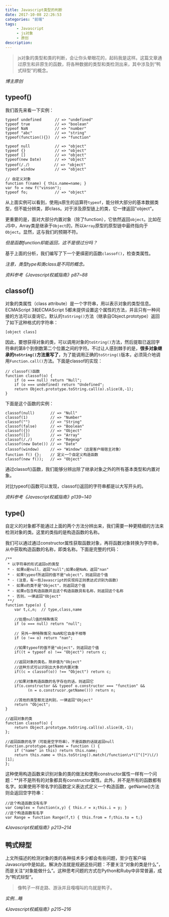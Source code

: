 ```yaml
---
title: Javascript类型的判断
date: 2017-10-08 22:26:53
categories: "前端"
tags:
     - Javascript
     - js对象
     - 原创
description:
---
```


> js对象的类型和类的判断，会让你头晕眼花的，起码我是这样。这篇文章通过原生和非原生的函数，将各种数据的类型和类检测出来，其中涉及到“鸭式辩型”的概念。
<!--more-->

*博主原创*

## typeof()
我们首先来看一下实例：
```
typeof undefined      // => "undefined"
typeof true           // => "boolean"
typeof NaN            // => "number"
typeof "abc"          // => "string"
typeof(function(){})  // => "function"

typeof null           // => "object"
typeof {}             // => "object"
typeof []             // => "object"
typeof(new Date)      // => "object"
typeof(/./）          // => "object"
typeof window         // => "object"

// 自定义对象
function f(name) { this.name=name; }
var fo = new f("vinson");
typeof fo;            // => "object"
```
从上面实例可以看到，使用js原生的运算符`typeof`，能分辨大部分的基本数据类型，但不能分辨类，即class。对于涉及原型链上的类，它一律返回"object"。

更重要的是，面对大部分内置对象（除了function），它依然返回`object`。比如在JS中，Array类是继承于`Object`的，所以`Array`原型的原型链中最终指向于`Object`。显然，这与我们的预期不符。

*但是函数function却能返回，这不是很过分吗？*

基于上面的分析，我们编写了下一个更缜密的函数`classof()`，检查类属性。

*注意，类型type和类class是不同的概念。*

*资料参考《Javascript权威指南》p87~88*

## classof()
对象的类属性（class attribute）是一个字符串，用以表示对象的类型信息。ECMAScript 3和ECMAScript 5都未提供设置这个属性的方法，并且只有一种间接的方法可以查询它。默认的`toString()`方法（继承自Object.prototype）返回了如下这种格式的字符串：
```
[object class]
```
因此，要想获得对象的类，可以调用对象的`toString()`方法，然后提取已返回字符串的第8个到倒数第二个位置之间的字符。不过让人感到棘手的是，**很多对象继承的`toString()`方法重写了**，为了能调用正确的`toString()`版本，必须简介地调用`Function.call()`方法。下面是classof的实现：
```
// classof()函数
function classof(o) {
    if (o === null) return "Null";
    if (o === undefined) return "Undefined";
    return Object.prototype.toString.call(o).slice(8,-1);
}
```
下面是这个函数的实例：
```
classof(null)       // => "Null"
classof(1)          // => "Number"
classof("")         // => "String"
classof(false)      // => "Boolean"
classof({})         // => "Object"
classof([])         // => "Array"
classof(/./)        // => "Regexp"
classof(new Date()) // => "Date"
classof(window)     // => "Window"（这是客户端宿主对象）
function f() {};    // 定义一个自定义构造函数
classof(new f());   // => "Object"
```
通过classof()函数，我们能够分辨出除了继承对象之外的所有基本类型和内置对象。

对比typeof()函数可以发现，classof()返回的字符串都是以大写开头的。

*资料参考《Javascript权威指南》p139~140*

## type()
自定义的对象都不能通过上面的两个方法分辨出来，我们需要一种更精细的方法来检测对象的类。这里的类指的是构造函数的名称。

我们可以通过通过constructor属性获取函数对象，再将函数对象转换为字符串，从中获取构造函数的名称，即类名称。下面是完整的代码：
```
/**
 * 以字符串的形式返回o的类型
 * - 如果o是null，返回"null";如果o是NaN，返回"nan"
 * - 如果typeof所返回的值不是"object"，则返回这个值
 * - (注意，有一些Javascript的实现将正则表达式识别为函数)
 * - 如果o的类不是"Object"，则返回这个值
 * - 如果o包含构造函数并且这个构造函数具有名称，则返回这个名称
 * - 否则，一律返回"Object"
 **/
function type(o) {
    var t,c,n;  // type,class,name

    //处理null值的特殊情况
    if (o === null) return "null";

    // 另外一种特殊情况:NaN和它自身不相等
    if (o !== o) return "nan";

    //如果typeof的值不是"object"，则返回这个值
    if((t = typeof o) !== "Object") return c;

    //返回对象的类名，除非值为"Object"
    //这种方式可以识别出大多的内置对象
    if((c = classof(o)) !== "Object") return c;

    //如果对象构造函数的名字存在的话，则返回它
    if(o.constructor && typeof o.constructor === "function" &&
          (n = o.construcor.getName())) return n;

    //其他的类型都无法判别，一律返回"Object"
    return "Object";
}

//返回对象的类
function classof(o) {
    return Object.prototype.toString.call(o).slice(8,-1);
};

//返回函数的名字（可能是空字符串），不是函数的话就返回null
Function.prototype.getName = function () {
    if ("name" in this) return this.name;
    return this.name = this.toString().match(/function\s*([^(]*)\(/)[1];
};
```
这种使用构造函数来识别对象的类的做法和使用constructor属性一样有一个问题：**并不是所有的对象都具有constructor属性。此外，并不是所有的函数都有名字。如果使用不带名字的函数定义表达式定义一个构造函数，getName()方法则会返回空字符串：
```
//这个构造函数没有名字
var Complex = function(x,y) { this.r = x;this.i = y; }
//这个构造函数有名字
var Range = function Range(f,t) { this.from = f;this.to = t;}
```

*《Javascript权威指南》p213~214*

## 鸭式辩型
上文所描述的检测对象的类的各种技术多少都会有些问题，至少在客户端Javascript中是如此。解决办法就是规避这些问题：不要关注“对象的类是什么”，而是关注“对象能做什么”。这种思考问题的方式在Python和Ruby中非常普遍，成为“鸭式辩型”。
> 像鸭子一样走路、游泳并且嘎嘎叫的鸟就是鸭子。

*实例...略*

*《Javascript权威指南》p215~216*
